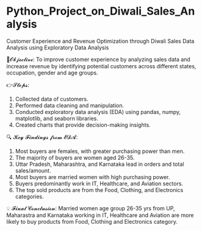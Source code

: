 # Python_Project_on_Diwali_Sales_Analysis
Customer Experience and Revenue Optimization through Diwali Sales Data Analysis using Exploratory  Data Analysis



🎯𝓞𝓫𝓳𝓮𝓬𝓽𝓲𝓿𝓮:
 To improve customer experience by analyzing sales data and increase revenue by identifying potential customers across different states, occupation, gender and age groups. 

👉𝓢𝓽𝓮𝓹𝓼:
1) Collected data of customers.
2) Performed data cleaning and manipulation.
3) Conducted exploratory data analysis (EDA) using pandas, numpy, matplotlib, and seaborn libraries.
4) Created charts that provide decision-making insights.

🔍 𝓚𝓮𝔂 𝓕𝓲𝓷𝓭𝓲𝓷𝓰𝓼 𝓯𝓻𝓸𝓶 𝓔𝓓𝓐:
1) Most buyers are females, with greater purchasing power than men.
2) The majority of buyers are women aged 26-35.
3) Uttar Pradesh, Maharashtra, and Karnataka lead in orders and total sales/amount.
4) Most buyers are married women with high purchasing power.
5) Buyers predominantly work in IT, Healthcare, and Aviation sectors.
6) The top sold products are from the Food, Clothing, and Electronics categories.

💡 𝓕𝓲𝓷𝓪𝓵 𝓒𝓸𝓷𝓬𝓵𝓾𝓼𝓲𝓸𝓷:
Married women age group 26-35 yrs from UP, Maharastra and Karnataka working in IT, Healthcare and Aviation are more likely to buy products from Food, Clothing and Electronics category.

